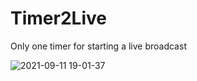 # Timer2Live
Only one timer for starting a live broadcast

![2021-09-11 19-01-37](https://user-images.githubusercontent.com/4163340/132962699-46fad9af-fb0b-4477-9a98-eb0a0e4c4507.gif)

